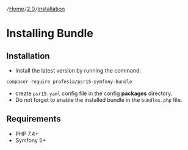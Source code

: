 `/`[Home](/psr15-symfony-bundle)`/`[2.0](/psr15-symfony-bundle/docs/2.0)`/`[Installation](/psr15-symfony-bundle/docs/2.0/01-installation.html)

# Installing Bundle
## Installation
- Install the latest version by running the command:
```bash
composer require profesia/psr15-symfony-bundle
```
- create `psr15.yaml` config file in the config **packages** directory.
- Do not forget to enable the installed bundle in the `bundles.php` file.
## Requirements
- PHP 7.4+
- Symfony 5+
